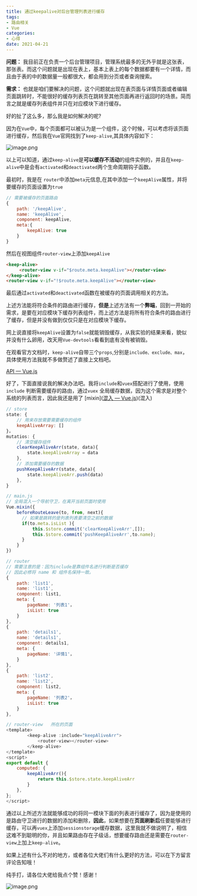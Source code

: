 ```yaml
---
title: 通过keepalive对后台管理列表进行缓存
tags:
- 路由相关
- Vue
categories:
- 心得
date: 2021-04-21
---
```


**问题：** 我目前正在负责一个后台管理项目，管理系统最多的无外乎就是这张表，那张表。而这个问题就是出现在表上，基本上表上的每个数据都要有一个详情，而且由于表的中的数据量一般都很大，都会用到分页或者查询搜索。

**需求：** 也就是咱们要解决的问题，这个问题就出现在表页面与详情页面或者编辑页面跳转时，不能很好的缓存列表页在跳转至其他页面再进行返回时的场景。简而言之就是缓存列表组件并只在对应模块下进行缓存。

好的扯了这么多，那么我是如何解决的呢?

因为在`Vue`中，每个页面都可以被认为是一个组件，这个时候，可以考虑将该页面进行缓存，然后我在`Vue`官网找到了`keep-alive`,其具体内容如下：

![image.png](https://p9-juejin.byteimg.com/tos-cn-i-k3u1fbpfcp/2e1460088d774c84862971a70d6aa991~tplv-k3u1fbpfcp-watermark.image)

以上可以知道，通过`keep-alive`是**可以缓存不活动**的组件实例的，并且在`keep-alive`中是会有`activated`和`deactivated`两个生命周期钩子函数。

最初时，我是在 `router`中添加`meta`元信息,在其中添加一个`keepAlive`属性，并将要缓存的页面设置为`true`

```js
// 需要被缓存的页面路由
{
    path: '/keepAlive',
    name: 'keepAlive',
    component: keepAlive,
    meta:{
        keepAlive: true
    }
}
```

然后在视图组件`router-view`上添加`keepAlive`

```html
<keep-alive>
     <router-view v-if="$route.meta.keepAlive"></router-view>
</keep-alive>
<router-view v-if="!$route.meta.keepAlive"></router-view>
```

最后通过`activated`和`deactivated`函数在被缓存的页面调用相关的方法。

上述方法能将符合条件的路由进行缓存，**但是**上述方法有一个**弊端**，回到一开始的需求，是要在对应模块下缓存列表组件，而上述方法是将所有符合条件的路由进行了缓存，但是并没有做到仅仅只是在对应模块下缓存。

网上说直接将`keepAlive`设置为`false`就能销毁缓存，从我实验的结果来看，貌似并没有什么卵用，改天用`Vue-devtools`看看到底有没有被销毁。

在观看官方文档时，`keep-alive`自带三个`props`,分别是`include、exclude、max`，具体使用方法我就不多做赘述了直接上文档吧。

[API — Vue.js](https://cn.vuejs.org/v2/api/#keep-alive)

好了，下面直接说我的解决办法吧。我将`include`和`vuex`搭配进行了使用，使用`include` 判断需要缓存的路由，通过`vuex` 全局缓存数据，因为这个需求是对整个系统的列表而言，因此我还是用了 [mixin]([混入 — Vue.js](https://cn.vuejs.org/v2/guide/mixins.html#%E5%9F%BA%E7%A1%80))(混入)

```js
// store
state: {
    // 用来存放需要需要缓存的组件
    keepAliveArray: []
}，
mutatios: {
    // 清空缓存组件
    clearKeepAliveArr(state, data){
        state.keepAliveArray = data
    },
    // 添加需要缓存的数据
    pushKeepAliveArr(state, data){
        state.keepAliveArr.push(data)
    },
}
```

```js
// main.js
// 全局混入一个导航守卫，在离开当前页面时使用
Vue.mixin({
    beforeRouteLeave(to, from, next){
      // 如果是跳转的是列表列表要清空之前的数据
      if(to.meta.isList ){
          this.$store.commit('clearKeepAliveArr',[]);
          this.$store.commit('pushKeepAliveArr',to.name);
      }
    }
})
```

```js
// router
// 需要注意的是：因为include是靠组件名进行判断是否缓存
// 因此必修将 name 和 组件名保持一致。
{
    path: 'list1',
    name: 'list1',
    component: list1,
    meta: {
        pageName: '列表1'，
        isList: true
    }
},
{
    path: 'details1',
    name: 'details1',
    component: details1,
    meta: {
        pageName: '详情1'，
    }
},
{
    path: 'list2',
    name: 'list2',
    component: list2,
    meta: {
        pageName: '列表2'，
        isList: true
    }
},
```

```js
// router-view   所在的页面
<template>
        <keep-alive :include="keepAliveArr">
            <router-view></router-view>
        </keep-alive>
</template>
<script>
export default {
    computed: {
        keepAliveArr(){
            return this.$store.state.keepAliveArr
        }
    },
};
</script>
```

通过以上所述方法就能够成功的将同一模块下面的列表进行缓存了，因为是使用的是路由守卫进行的数据的添加和删除，**因此**，如果想要在**页面刷新后**任要能够进行缓存，可以再`vuex`上添加`sessionstorage`缓存数据，这里我就不做说明了，相信这难不到聪明的你，并且如果路由存在子级话，想要缓存路由还是需要在`router-view`上加上`keep-alive`。

如果上述有什么不对的地方，或者各位大佬们有什么更好的方法，可以在下方留言评论告知哦！

纯手打，请各位大佬给我点个赞！感谢！

![image.png](https://p3-juejin.byteimg.com/tos-cn-i-k3u1fbpfcp/06c252dad9fa4d07ae0713f1654daaaf~tplv-k3u1fbpfcp-zoom-1.image)
